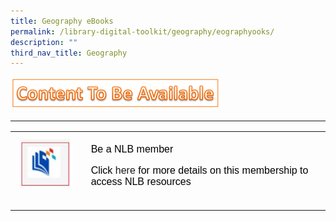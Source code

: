 ```yaml
---
title: Geography eBooks
permalink: /library-digital-toolkit/geography/eographyooks/
description: ""
third_nav_title: Geography
---
```

![](/images/Library%20Digital%20Toolkit/Content-to-be.png)


* * *

<table style="box-sizing: border-box; border-collapse: collapse; min-width: 500px; color: rgb(0, 0, 0); font-family: Arial, sans-serif; font-size: 16px; font-style: normal; font-variant-ligatures: normal; font-variant-caps: normal; font-weight: 400; letter-spacing: normal; orphans: 2; text-align: start; text-transform: none; white-space: normal; widows: 2; word-spacing: 0px; -webkit-text-stroke-width: 0px; text-decoration-thickness: initial; text-decoration-style: initial; text-decoration-color: initial;"><tbody style="box-sizing: border-box; margin-top: 0px;"><tr style="box-sizing: border-box; margin-top: 0px;"><td style="box-sizing: border-box; border-collapse: collapse; padding: 10px 15px; line-height: 18px; margin-top: 0px;"><img loading="lazy" class="alignnone size-full wp-image-19016" src="/images/Library%20Digital%20Toolkit/library-logo.jpg" alt="" width="100" height="96" style="box-sizing: border-box; border-style: none; max-width: 100%; height: auto; margin: 0px 20px 20px 0px;"></td><td style="box-sizing: border-box; border-collapse: collapse; padding: 10px 15px; line-height: 18px;">Be a NLB member<p style="box-sizing: border-box; margin-top: 0px;"></p><p style="box-sizing: border-box;">Click<span>&nbsp;</span><a href="https://drive.google.com/file/d/1lu_8sdJG-Cn2_I-7SSl0ttggJEhauSMn/view?usp=sharing" style="box-sizing: border-box; background-color: transparent; font-size: 1em; font-family: Arial, sans-serif !important; text-decoration: none; margin-top: 0px;">here</a><span>&nbsp;</span>for more details on this membership to access NLB resources</p></td></tr></tbody></table>